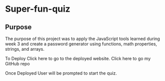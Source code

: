 # Super-fun-quiz

## Purpose

The purpose of this project was to apply the JavaScript tools learned during week 3 and create a password generator using functions, math properties, strings, and arrays.

To Deploy
Click here to go to the deployed website.
Click here to go my GitHub repo


Once Deployed
User will be prompted to start the quiz. 
